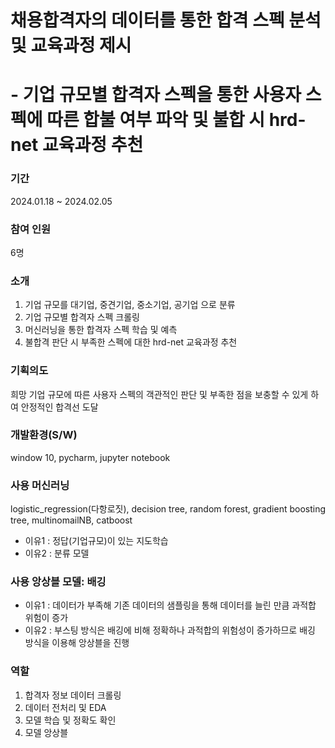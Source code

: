 # 채용합격자의 데이터를 통한 합격 스펙 분석 및 교육과정 제시
# - 기업 규모별 합격자 스펙을 통한 사용자 스펙에 따른 합불 여부 파악 및 불합 시 hrd-net 교육과정 추천

### 기간 
2024.01.18 ~ 2024.02.05

### 참여 인원 
6명

### 소개
1. 기업 규모를 대기업, 중견기업, 중소기업, 공기업 으로 분류
2. 기업 규모별 합격자 스펙 크롤링
3. 머신러닝을 통한 합격자 스펙 학습 및 예측
4. 불합격 판단 시 부족한 스펙에 대한 hrd-net 교육과정 추천

### 기획의도
희망 기업 규모에 따른 사용자 스펙의 객관적인 판단 및 부족한 점을 보충할 수 있게 하여 안정적인 합격선 도달

### 개발환경(S/W)
window 10, pycharm, jupyter notebook

### 사용 머신러닝
logistic_regression(다항로짓), decision tree, random forest, gradient boosting tree, multinomailNB, catboost
- 이유1 : 정답(기업규모)이 있는 지도학습
- 이유2 : 분류 모델
  
### 사용 앙상블 모델: 배깅
- 이유1 : 데이터가 부족해 기존 데이터의 샘플링을 통해 데이터를 늘린 만큼 과적합 위험이 증가
- 이유2 : 부스팅 방식은 배깅에 비해 정확하나 과적합의 위험성이 증가하므로 배깅 방식을 이용해 앙상블을 진행

### 역할 
1. 합격자 정보 데이터 크롤링
2. 데이터 전처리 및 EDA
3. 모델 학습 및 정확도 확인
4. 모델 앙상블
